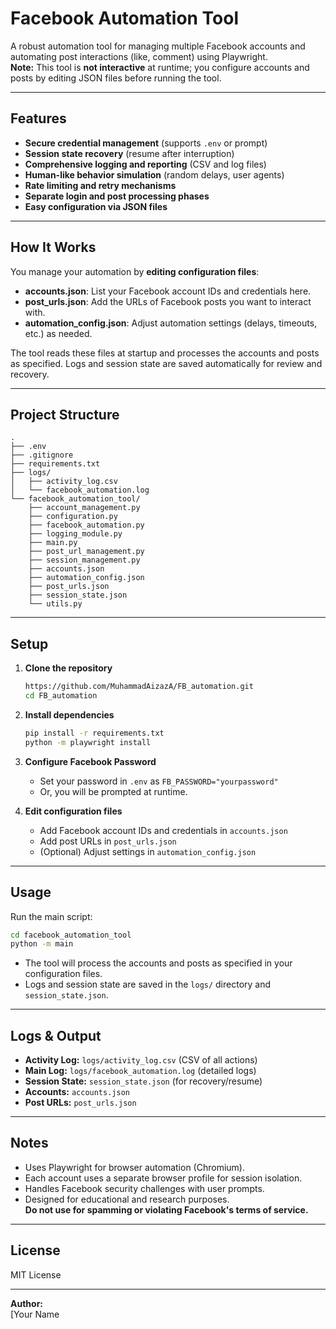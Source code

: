 # Facebook Automation Tool

A robust automation tool for managing multiple Facebook accounts and automating post interactions (like, comment) using Playwright.  
**Note:** This tool is **not interactive** at runtime; you configure accounts and posts by editing JSON files before running the tool.

---

## Features

- **Secure credential management** (supports `.env` or prompt)
- **Session state recovery** (resume after interruption)
- **Comprehensive logging and reporting** (CSV and log files)
- **Human-like behavior simulation** (random delays, user agents)
- **Rate limiting and retry mechanisms**
- **Separate login and post processing phases**
- **Easy configuration via JSON files**

---

## How It Works

You manage your automation by **editing configuration files**:

- **accounts.json**: List your Facebook account IDs and credentials here.
- **post_urls.json**: Add the URLs of Facebook posts you want to interact with.
- **automation_config.json**: Adjust automation settings (delays, timeouts, etc.) as needed.

The tool reads these files at startup and processes the accounts and posts as specified. Logs and session state are saved automatically for review and recovery.

---

## Project Structure

```
.
├── .env
├── .gitignore
├── requirements.txt
├── logs/
│   ├── activity_log.csv
│   └── facebook_automation.log
└── facebook_automation_tool/
    ├── account_management.py
    ├── configuration.py
    ├── facebook_automation.py
    ├── logging_module.py
    ├── main.py
    ├── post_url_management.py
    ├── session_management.py
    ├── accounts.json
    ├── automation_config.json
    ├── post_urls.json
    ├── session_state.json
    └── utils.py
```

---

## Setup

1. **Clone the repository**  
   ```sh
   https://github.com/MuhammadAizazA/FB_automation.git
   cd FB_automation
   ```

2. **Install dependencies**  
   ```sh
   pip install -r requirements.txt
   python -m playwright install
   ```

3. **Configure Facebook Password**  
   - Set your password in `.env` as `FB_PASSWORD="yourpassword"`  
   - Or, you will be prompted at runtime.

4. **Edit configuration files**  
   - Add Facebook account IDs and credentials in `accounts.json`
   - Add post URLs in `post_urls.json`
   - (Optional) Adjust settings in `automation_config.json`

---

## Usage

Run the main script:

```sh
cd facebook_automation_tool
python -m main
```

- The tool will process the accounts and posts as specified in your configuration files.
- Logs and session state are saved in the `logs/` directory and `session_state.json`.

---

## Logs & Output

- **Activity Log:** `logs/activity_log.csv` (CSV of all actions)
- **Main Log:** `logs/facebook_automation.log` (detailed logs)
- **Session State:** `session_state.json` (for recovery/resume)
- **Accounts:** `accounts.json`
- **Post URLs:** `post_urls.json`

---

## Notes

- Uses Playwright for browser automation (Chromium).
- Each account uses a separate browser profile for session isolation.
- Handles Facebook security challenges with user prompts.
- Designed for educational and research purposes.  
  **Do not use for spamming or violating Facebook's terms of service.**

---

## License

MIT License

---

**Author:**  
[Your Name
